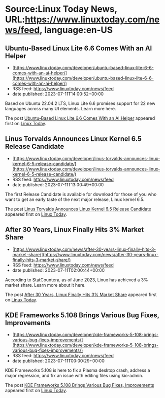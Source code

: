 # Source:Linux Today News, URL:https://www.linuxtoday.com/news/feed, language:en-US

## Ubuntu-Based Linux Lite 6.6 Comes With an AI Helper
 - [https://www.linuxtoday.com/developer/ubuntu-based-linux-lite-6-6-comes-with-an-ai-helper/](https://www.linuxtoday.com/developer/ubuntu-based-linux-lite-6-6-comes-with-an-ai-helper/)
 - RSS feed: https://www.linuxtoday.com/news/feed
 - date published: 2023-07-11T14:00:52+00:00

<p>Based on Ubuntu 22.04.2 LTS, Linux Lite 6.6 promises support for 22 new languages across many UI elements. Learn more here.</p>
<p>The post <a href="https://www.linuxtoday.com/developer/ubuntu-based-linux-lite-6-6-comes-with-an-ai-helper/" rel="nofollow">Ubuntu-Based Linux Lite 6.6 Comes With an AI Helper</a> appeared first on <a href="https://www.linuxtoday.com" rel="nofollow">Linux Today</a>.</p>

## Linus Torvalds Announces Linux Kernel 6.5 Release Candidate
 - [https://www.linuxtoday.com/developer/linus-torvalds-announces-linux-kernel-6-5-release-candidate/](https://www.linuxtoday.com/developer/linus-torvalds-announces-linux-kernel-6-5-release-candidate/)
 - RSS feed: https://www.linuxtoday.com/news/feed
 - date published: 2023-07-11T13:00:49+00:00

<p>The first Release Candidate is available for download for those of you who want to get an early taste of the next major release, Linux kernel 6.5.</p>
<p>The post <a href="https://www.linuxtoday.com/developer/linus-torvalds-announces-linux-kernel-6-5-release-candidate/" rel="nofollow">Linus Torvalds Announces Linux Kernel 6.5 Release Candidate</a> appeared first on <a href="https://www.linuxtoday.com" rel="nofollow">Linux Today</a>.</p>

## After 30 Years, Linux Finally Hits 3% Market Share
 - [https://www.linuxtoday.com/news/after-30-years-linux-finally-hits-3-market-share/](https://www.linuxtoday.com/news/after-30-years-linux-finally-hits-3-market-share/)
 - RSS feed: https://www.linuxtoday.com/news/feed
 - date published: 2023-07-11T02:00:44+00:00

<p>According to StatCountera, as of June 2023, Linux has achieved a 3% market share. Learn more about it here.</p>
<p>The post <a href="https://www.linuxtoday.com/news/after-30-years-linux-finally-hits-3-market-share/" rel="nofollow">After 30 Years, Linux Finally Hits 3% Market Share</a> appeared first on <a href="https://www.linuxtoday.com" rel="nofollow">Linux Today</a>.</p>

## KDE Frameworks 5.108 Brings Various Bug Fixes, Improvements
 - [https://www.linuxtoday.com/developer/kde-frameworks-5-108-brings-various-bug-fixes-improvements/](https://www.linuxtoday.com/developer/kde-frameworks-5-108-brings-various-bug-fixes-improvements/)
 - RSS feed: https://www.linuxtoday.com/news/feed
 - date published: 2023-07-11T00:00:29+00:00

<p>KDE Frameworks 5.108 is here to fix a Plasma desktop crash, address a major regression, and fix an issue with editing files using kio-admin.</p>
<p>The post <a href="https://www.linuxtoday.com/developer/kde-frameworks-5-108-brings-various-bug-fixes-improvements/" rel="nofollow">KDE Frameworks 5.108 Brings Various Bug Fixes, Improvements</a> appeared first on <a href="https://www.linuxtoday.com" rel="nofollow">Linux Today</a>.</p>

